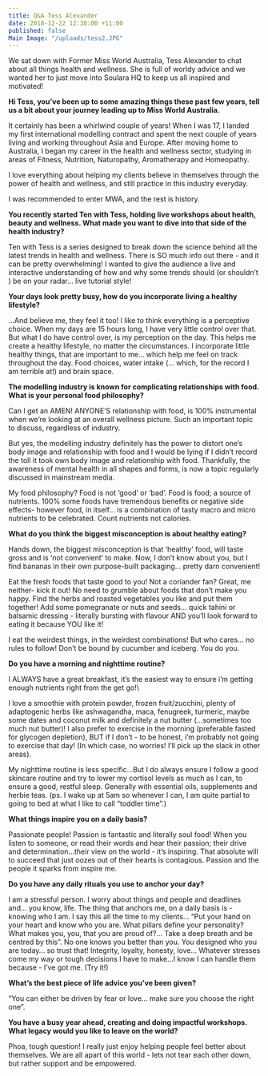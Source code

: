 ```yaml
---
title: Q&A Tess Alexander
date: 2018-12-22 12:30:00 +11:00
published: false
Main Image: "/uploads/tess2.JPG"
---
```


We sat down with Former Miss World Australia, Tess Alexander to chat about all things health and wellness. She is full of worldy advice and we wanted her to just move into Soulara HQ to keep us all inspired and motivated!

**Hi Tess, you’ve been up to some amazing things these past few years, tell us a bit about your journey leading up to Miss World Australia.**

It certainly has been a whirlwind couple of years!  When I was 17, I landed my first international modelling contract and spent the next couple of years living and working throughout Asia and Europe. After moving home to Australia, I began my career in the health and wellness sector, studying in areas of Fitness, Nutrition, Naturopathy, Aromatherapy and Homeopathy.

I love everything about helping my clients believe in themselves through the power of health and wellness, and still practice in this industry everyday.

I was recommended to enter MWA, and the rest is history.

**You recently started Ten with Tess, holding live workshops about health, beauty and wellness. What made you want to dive into that side of the health industry?**

Ten with Tess is a series designed to break down the science behind all the latest trends in health and wellness. There is SO much info out there - and it can be pretty overwhelming! I wanted to give the audience a live and interactive understanding of how and why some trends should (or shouldn’t ) be on your radar… live tutorial style!

**Your days look pretty busy, how do you incorporate living a healthy lifestyle?**

…And believe me, they feel it too! I like to think everything is a perceptive choice. When my days are 15 hours long, I have very little control over that. But what I do have control over, is my perception on the day. This helps me create a healthy lifestyle, no matter the circumstances. I incorporate little healthy things, that are important to me… which help me feel on track throughout the day. Food choices, water intake (… which, for the record I am terrible at!) and brain space.

**The modelling industry is known for complicating relationships with food. What is your personal food philosophy?**

Can I get an AMEN! ANYONE’S relationship with food, is 100% instrumental when we’re looking at an overall wellness picture. Such an important topic to discuss, regardless of industry.

But yes, the modelling industry definitely has the power to distort one’s body image and relationship with food and I would be lying if I didn’t record the toll it took own body image and relationship with food. Thankfully, the awareness  of mental health in all shapes and forms, is now a topic regularly discussed in mainstream media.

My food philosophy? Food is not ‘good’ or ‘bad’. Food is food; a source of nutrients.
100% some foods have tremendous benefits or negative side effects- however food, in itself… is a combination of tasty macro and micro nutrients to be celebrated. Count nutrients not calories.

**What do you think the biggest misconception is about healthy eating?**

Hands down, the biggest misconception is that ‘healthy’ food, will taste gross and is ‘not convenient’ to make.
Now, I don’t know about you, but I find bananas in their own purpose-built packaging… pretty darn convenient!

Eat the fresh foods that taste good to you! Not a coriander fan? Great, me neither- kick it out! No need to grumble about foods that don’t make you happy. Find the herbs and roasted vegetables you like and put them together! Add some pomegranate or nuts and seeds… quick tahini or balsamic dressing - literally bursting with flavour AND you’ll look forward to eating it because YOU like it!

I eat the weirdest things, in the weirdest combinations! But who cares… no rules to follow! Don’t be bound by cucumber and iceberg. You do you.

**Do you have a morning and nighttime routine?**

I ALWAYS have a great breakfast, it’s the easiest way to ensure i’m getting enough nutrients right from the get go!\

I love a smoothie with protein powder, frozen fruit/zucchini, plenty of adaptogenic herbs like ashwagandha, maca, fenugreek, turmeric, maybe some dates and coconut milk and definitely a nut butter (…sometimes too much nut butter)! I also prefer to exercise in the morning (preferable fasted for glycogen depletion), BUT if I don’t - to be honest, i’m probably not going to exercise that day! (In which case, no worries! I’ll pick up the slack in other areas).

My nighttime routine is less specific…But I do always ensure I follow a good skincare routine and try to lower my cortisol levels as much as I can, to ensure a good, restful sleep. Generally with essential oils, supplements and herbie teas. (ps. I wake up at 5am so whenever I can, I am quite partial to going to bed at what I like to call “toddler time”.)

**What things inspire you on a daily basis?**

Passionate people! Passion is fantastic and literally soul food! When you listen to someone, or read their words and hear their passion; their drive and determination…their view on the world - it’s inspiring. That absolute will to succeed that just oozes out of their hearts is contagious. Passion and the people it sparks from inspire me.

**Do you have any daily rituals you use to anchor your day?**

I am a stressful person. I worry about things and people and deadlines and… you know, life. The thing that anchors me, on a daily basis is - knowing who I am. I say this all the time to my clients… “Put your hand on your heart and know who you are. What pillars define your personality? What makes you, you, that you are proud of?… Take a deep breath and be centred by this”.
No one knows you better than you. You designed who you are today… so trust that! Integrity, loyalty, honesty, love…
Whatever stresses come my way or tough decisions I have to make…I know I can handle them because - I’ve got me.
\(Try it!)

**What’s the best piece of life advice you’ve been given?**

“You can either be driven by fear or love… make sure you choose the right one”.

**You have a busy year ahead, creating and doing impactful workshops. What legacy would you like to leave on the world?**

Phoa, tough question! I really just enjoy helping people feel better about themselves. We are all apart of this world - lets not tear each other down, but rather support and be empowered.